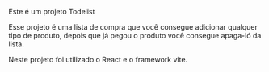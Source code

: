 Este é um projeto Todelist 

Esse projeto é uma lista de compra que você consegue adicionar qualquer tipo de produto,
depois que já pegou o produto você consegue apaga-ló da lista.

Neste projeto foi utilizado o React e o framework vite.
